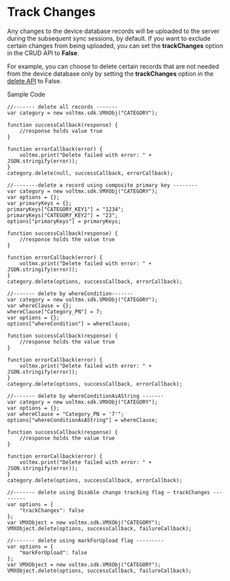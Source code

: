 
Track Changes
=============

Any changes to the device database records will be uploaded to the server during the subsequent sync sessions, by default. If you want to exclude certain changes from being uploaded, you can set the **trackChanges** option in the CRUD API to **False**.

For example, you can choose to delete certain records that are not needed from the device database only by setting the **trackChanges** option in the [delete API](../../../Foundry/offline_objectsapi_reference_guide/Content/ObjectDelete.md) to False.

Sample Code

```
//------- delete all records -------
var category = new voltmx.sdk.VMXObj("CATEGORY");

function successCallback(response) {
    //response holds value true
}

function errorCallback(error) {
    voltmx.print("Delete failed with error: " + JSON.stringify(error));
}
category.delete(null, successCallback, errorCallback);

//--------delete a record using composite primary key --------
var category = new voltmx.sdk.VMXObj("CATEGORY");
var options = {};
var primaryKeys = {};
primaryKeys["CATEGORY_KEY1"] = "1234";
primaryKeys["CATEGORY_KEY2"] = "23";
options["primaryKeys"] = primaryKeys;

function successCallback(response) {
    //response holds the value true
}

function errorCallback(error) {
    voltmx.print("Delete failed with error: " + JSON.stringify(error));
}
category.delete(options, successCallback, errorCallback);

//------- delete by whereCondition-------
var category = new voltmx.sdk.VMXObj("CATEGORY");
var whereClause = {};
whereClause["Category_PN"] = 7;
var options = {};
options["whereCondition"] = whereClause;

function successCallback(response) {
    //response holds the value true
}

function errorCallback(error) {
    voltmx.print("Delete failed with error: " + JSON.stringify(error));
}
category.delete(options, successCallback, errorCallback);

//------- delete by whereConditionAsAString -------
var category = new voltmx.sdk.VMXObj("CATEGORY");
var options = {};
var whereClause = "Category_PN = '7'";
options["whereConditionAsAString"] = whereClause;

function successCallback(response) {
    //response holds the value true
}

function errorCallback(error) {
    voltmx.print("Delete failed with error: " + JSON.stringify(error));
}
category.delete(options, successCallback, errorCallback);

//------- delete using Disable change tracking flag – trackChanges ---------
var options = {
    "trackChanges": false
};
var VMXObject = new voltmx.sdk.VMXObj("CATEGORY");
VMXObject.delete(options, successCallback, failureCallback);

//------- delete using markForUpload flag --------- 
var options = {
    "markForUpload": false
};
var VMXObject = new voltmx.sdk.VMXObj("CATEGORY");
VMXObject.delete(options, successCallback, failureCallback);
```
